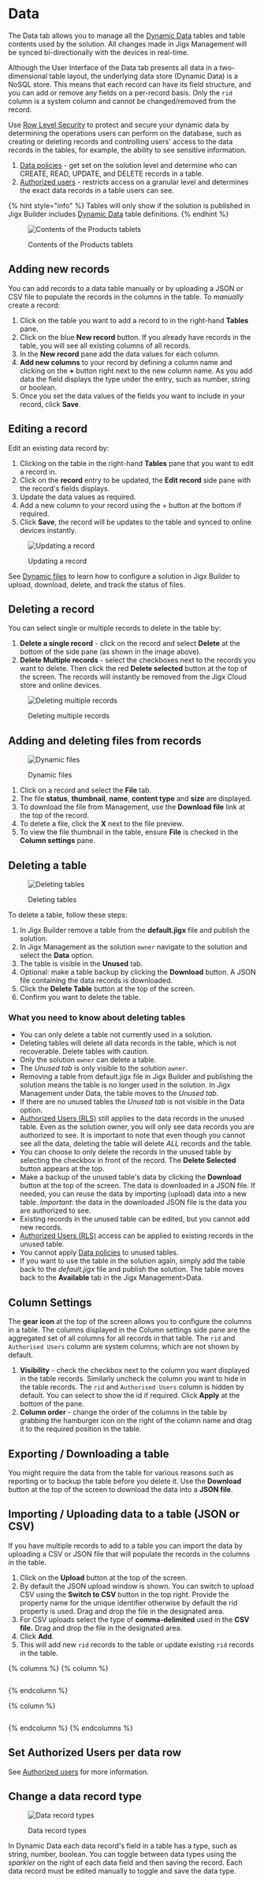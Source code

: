 # Data

The Data tab allows you to manage all the [Dynamic Data](../../building-apps-with-jigx/data/data-providers/dynamic-data/dynamic-data.md) tables and table contents used by the solution. All changes made in Jigx Management will be synced bi-directionally with the devices in real-time.

Although the User Interface of the Data tab presents all data in a two-dimensional table layout, the underlying data store (Dynamic Data) is a NoSQL store. This means that each record can have its field structure, and you can add or remove any fields on a per-record basis. Only the `rid` column is a system column and cannot be changed/removed from the record.

Use [Row Level Security](row-level-security/row-level-security.md) to protect and secure your dynamic data by determining the operations users can perform on the database, such as creating or deleting records and controlling users' access to the data records in the tables, for example, the ability to see sensitive information.

1. [Data policies](row-level-security/data-policies.md) - get set on the solution level and determine who can CREATE, READ, UPDATE, and DELETE records in a table.
2. [Authorized users](row-level-security/authorized-users.md) - restricts access on a granular level and determines the exact data records in a table users can see.

{% hint style="info" %}
Tables will only show if the solution is published in Jigx Builder includes [Dynamic Data](../../building-apps-with-jigx/data/data-providers/dynamic-data/dynamic-data.md) table definitions.
{% endhint %}

<figure><img src="../../.gitbook/assets/JM-DataL.png" alt="Contents of the Products tablets"><figcaption><p>Contents of the Products tablets</p></figcaption></figure>

## Adding new records

You can add records to a data table manually or by uploading a JSON or CSV file to populate the records in the columns in the table. To _manually_ create a record:

1. Click on the table you want to add a record to in the right-hand **Tables** pane.
2. Click on the blue **New record** button. If you already have records in the table, you will see all existing columns of all records.
3. In the **New record** pane add the data values for each column.
4. **Add new columns** to your record by defining a column name and clicking on the **+** button right next to the new column name. As you add data the field displays the type under the entry, such as number, string or boolean.
5. Once you set the data values of the fields you want to include in your record, click **Save**.

## Editing a record

Edit an existing data record by:

1. Clicking on the table in the right-hand **Tables** pane that you want to edit a record in.
2. Click on the **record** entry to be updated, the **Edit record** side pane with the record's fields displays.
3. Update the data values as required.
4. Add a new column to your record using the + button at the bottom if required.
5. Click **Save**, the record will be updates to the table and synced to online devices instantly.

<figure><img src="../../.gitbook/assets/JM-EditDataL.png" alt="Updating a record"><figcaption><p>Updating a record</p></figcaption></figure>

See [Dynamic files](../../building-apps-with-jigx/data/data-providers/dynamic-files.md) to learn how to configure a solution in Jigx Builder to upload, download, delete, and track the status of files.

## Deleting a record

You can select single or multiple records to delete in the table by:

1. **Delete a single record** - click on the record and select **Delete** at the bottom of the side pane (as shown in the image above).
2. **Delete Multiple records** - select the checkboxes next to the records you want to delete. Then click the red **Delete selected** button at the top of the screen. The records will instantly be removed from the Jigx Cloud store and online devices.

<figure><img src="../../.gitbook/assets/JM-DeleteDataL.png" alt="Deleting multiple records"><figcaption><p>Deleting multiple records</p></figcaption></figure>

## Adding and deleting files from records

<figure><img src="../../.gitbook/assets/JM-DynamicFiles1.png" alt="Dynamic files"><figcaption><p>Dynamic files</p></figcaption></figure>

1. Click on a record and select the **File** tab.
2. The file **status**, **thumbnail**, **name**, **content type** and **size** are displayed.
3. To download the file from Management, use the **Download file** link at the top of the record.
4. To delete a file, click the **X** next to the file preview.
5. To view the file thumbnail in the table, ensure **File** is checked in the **Column settings** pane.

## Deleting a table

<figure><img src="../../.gitbook/assets/JM-delete-DD-tables.png" alt="Deleting tables"><figcaption><p>Deleting tables</p></figcaption></figure>

To delete a table, follow these steps:

1. In Jigx Builder remove a table from the **default.jigx** file and publish the solution.
2. In Jigx Management as the solution `owner` navigate to the solution and select the **Data** option.
3. The table is visible in the **Unused** tab.
4. Optional: make a table backup by clicking the **Download** button. A JSON file containing the data records is downloaded.
5. Click the **Delete Table** button at the top of the screen.
6. Confirm you want to delete the table.

### What you need to know about deleting tables

* You can only delete a table not currently used in a solution.
* Deleting tables will delete all data records in the table, which is not recoverable. Delete tables with caution.
* Only the solution `owner` can delete a table.
* The _Unused tab_ is only visible to the solution `owner`.
* Removing a table from default.jigx file in Jigx Builder and publishing the solution means the table is no longer used in the solution. In Jigx Management under Data, the table moves to the _Unused tab_.
* If there are no unused tables the _Unused tab_ is not visible in the Data option.
* [Authorized Users (RLS)](docId:xy4a9JXqIEBPICKan-N0M) still applies to the data records in the unused table. Even as the solution owner, you will only see data records you are authorized to see. It is important to note that even though you cannot see all the data, deleting the table will delete _ALL_ records and the table.
* You can choose to only delete the records in the unused table by selecting the checkbox in front of the record. The **Delete Selected** button appears at the top.
* Make a backup of the unused table's data by clicking the **Download** button at the top of the screen. The data is downloaded in a JSON file. If needed, you can reuse the data by importing (upload) data into a new table. _Important_: the data in the downloaded JSON file is the data you are authorized to see.
* Existing records in the unused table can be edited, but you cannot add new records.
* [Authorized Users (RLS)](docId:xy4a9JXqIEBPICKan-N0M) access can be applied to existing records in the unused table.
* You cannot apply [Data policies](docId:es3EARyGcuVJpv8KFQDx4) to unused tables.
* If you want to use the table in the solution again, simply add the table back to the _default.jigx_ file and publish the solution. The table moves back to the **Available** tab in the Jigx Management>Data.

## Column Settings

The **gear icon** at the top of the screen allows you to configure the columns in a table. The columns displayed in the Column settings side pane are the aggregated set of all columns for all records in that table. The `rid` and `Authorised Users` column are system columns, which are not shown by default.

1. **Visibility** - check the checkbox next to the column you want displayed in the table records. Similarly uncheck the column you want to hide in the table records. The `rid` and `Authorised Users` column is hidden by default. You can select to show the id if required. Click **Apply** at the bottom of the pane.
2. **Column order** - change the order of the columns in the table by grabbing the hamburger icon on the right of the column name and drag it to the required position in the table.

## Exporting / Downloading a table

You might require the data from the table for various reasons such as reporting or to backup the table before you delete it. Use the **Download** button at the top of the screen to download the data into a **JSON file**.

## Importing / Uploading data to a table (JSON or CSV)

If you have multiple records to add to a table you can import the data by uploading a CSV or JSON file that will populate the records in the columns in the table.

1. Click on the **Upload** button at the top of the screen.
2. By default the JSON upload window is shown. You can switch to upload CSV using the **Switch to CSV** button in the top right. Provide the property name for the unique identifier otherwise by default the rid property is used. Drag and drop the file in the designated area.
3. For CSV uploads select the type of **comma-delimited** used in the **CSV file.** Drag and drop the file in the designated area.
4. Click **Add**.
5. This will add new `rid` records to the table or update existing `rid` records in the table.

{% columns %}
{% column %}
<figure><img src="../../.gitbook/assets/JM-JSONupload.png" alt=""><figcaption></figcaption></figure>
{% endcolumn %}

{% column %}
<figure><img src="../../.gitbook/assets/JM-CSVUpload.png" alt=""><figcaption></figcaption></figure>
{% endcolumn %}
{% endcolumns %}

## Set Authorized Users per data row

See [Authorized users](row-level-security/authorized-users.md) for more information.

## Change a data record type

<figure><img src="../../.gitbook/assets/JM-SparklerDD.gif" alt="Data record types"><figcaption><p>Data record types</p></figcaption></figure>

In Dynamic Data each data record's field in a table has a type, such as string, number, boolean. You can toggle between data types using the _sparkler_ on the right of each data field and then saving the record. Each data record must be edited manually to toggle and save the data type.
